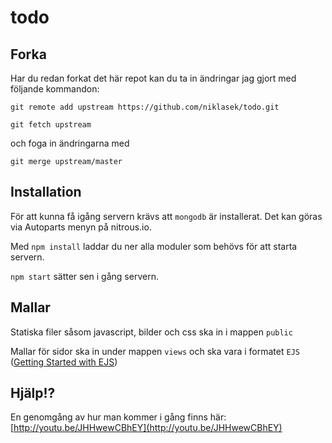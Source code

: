 todo
====

Forka
---

Har du redan forkat det här repot kan du ta in ändringar jag gjort med följande kommandon:

`git remote add upstream https://github.com/niklasek/todo.git`

`git fetch upstream`

och foga in ändringarna med

`git merge upstream/master`

Installation
---

För att kunna få igång servern krävs att `mongodb` är installerat. Det kan göras via Autoparts menyn på nitrous.io.

Med `npm install` laddar du ner alla moduler som behövs för att starta servern.

`npm start` sätter sen i gång servern.

Mallar
---

Statiska filer såsom javascript, bilder och css ska in i mappen `public`

Mallar för sidor ska in under mappen `views` och ska vara i formatet `EJS` ([Getting Started with EJS](http://embeddedjs.com/getting_started.html))

Hjälp!?
---

En genomgång av hur man kommer i gång finns här: [http://youtu.be/JHHwewCBhEY](http://youtu.be/JHHwewCBhEY)
